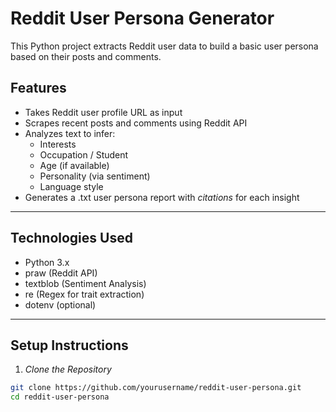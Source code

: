 # Reddit User Persona Generator

This Python project extracts Reddit user data to build a basic user persona based on their posts and comments.

##  Features
- Takes Reddit user profile URL as input
- Scrapes recent posts and comments using Reddit API
- Analyzes text to infer:
  - Interests
  - Occupation / Student
  - Age (if available)
  - Personality (via sentiment)
  - Language style
- Generates a .txt user persona report with *citations* for each insight

---

##  Technologies Used
- Python 3.x
- praw (Reddit API)
- textblob (Sentiment Analysis)
- re (Regex for trait extraction)
- dotenv (optional)

---

##  Setup Instructions

1. *Clone the Repository*
```bash
git clone https://github.com/yourusername/reddit-user-persona.git
cd reddit-user-persona